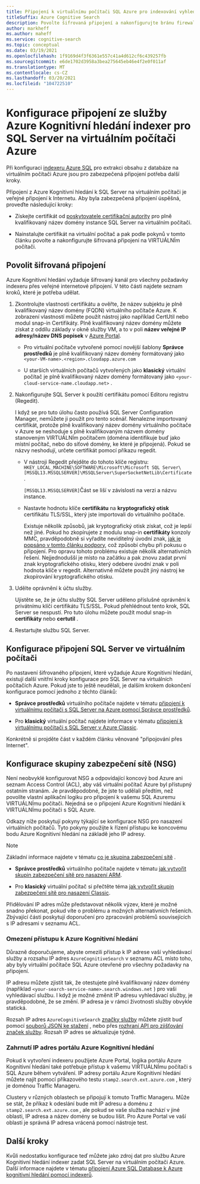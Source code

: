 ```yaml
---
title: Připojení k virtuálnímu počítači SQL Azure pro indexování vyhledávání
titleSuffix: Azure Cognitive Search
description: Povolte šifrovaná připojení a nakonfigurujte bránu firewall tak, aby povolovala připojení SQL Server na virtuálním počítači Azure z indexeru v Azure Kognitivní hledání.
author: markheff
ms.author: maheff
ms.service: cognitive-search
ms.topic: conceptual
ms.date: 03/19/2021
ms.openlocfilehash: 1f9169d4f3f6361e557c41a4d612cf6c439257fb
ms.sourcegitcommit: e6de1702d3958a3bea275645eb46e4f2e0f011af
ms.translationtype: MT
ms.contentlocale: cs-CZ
ms.lasthandoff: 03/20/2021
ms.locfileid: "104722510"
---
```

# <a name="configure-a-connection-from-an-azure-cognitive-search-indexer-to-sql-server-on-an-azure-vm"></a>Konfigurace připojení ze služby Azure Kognitivní hledání indexer pro SQL Server na virtuálním počítači Azure

Při konfiguraci [indexeru Azure SQL](search-howto-connecting-azure-sql-database-to-azure-search-using-indexers.md#faq) pro extrakci obsahu z databáze na virtuálním počítači Azure jsou pro zabezpečená připojení potřeba další kroky. 

Připojení z Azure Kognitivní hledání k SQL Server na virtuálním počítači je veřejné připojení k Internetu. Aby byla zabezpečená připojení úspěšná, proveďte následující kroky:

+ Získejte certifikát od [poskytovatele certifikační autority](https://en.wikipedia.org/wiki/Certificate_authority#Providers) pro plně kvalifikovaný název domény instance SQL Server na virtuálním počítači.

+ Nainstalujte certifikát na virtuální počítač a pak podle pokynů v tomto článku povolte a nakonfigurujte šifrovaná připojení na VIRTUÁLNÍm počítači.

## <a name="enable-encrypted-connections"></a>Povolit šifrovaná připojení

Azure Kognitivní hledání vyžaduje šifrovaný kanál pro všechny požadavky indexeru přes veřejné internetové připojení. V této části najdete seznam kroků, které je potřeba udělat.

1. Zkontrolujte vlastnosti certifikátu a ověřte, že název subjektu je plně kvalifikovaný název domény (FQDN) virtuálního počítače Azure. K zobrazení vlastností můžete použít nástroj jako například CertUtil nebo modul snap-in Certifikáty. Plně kvalifikovaný název domény můžete získat z oddílu základy v okně služby VM, a to v poli **název veřejné IP adresy/název DNS popisek** v [Azure Portal](https://portal.azure.com/).
  
   + Pro virtuální počítače vytvořené pomocí novější šablony **Správce prostředků** je plně kvalifikovaný název domény formátovaný jako `<your-VM-name>.<region>.cloudapp.azure.com`

   + U starších virtuálních počítačů vytvořených jako **klasický** virtuální počítač je plně kvalifikovaný název domény formátovaný jako `<your-cloud-service-name.cloudapp.net>` .

1. Nakonfigurujte SQL Server k použití certifikátu pomocí Editoru registru (Regedit). 

   I když se pro tuto úlohu často používá SQL Server Configuration Manager, nemůžete ji použít pro tento scénář. Nenalezne importovaný certifikát, protože plně kvalifikovaný název domény virtuálního počítače v Azure se neshoduje s plně kvalifikovaným názvem domény stanoveným VIRTUÁLNÍm počítačem (doména identifikuje buď jako místní počítač, nebo do síťové domény, ke které je připojená). Pokud se názvy neshodují, určete certifikát pomocí příkazu regedit.

   + V nástroji Regedit přejděte do tohoto klíče registru: `HKEY_LOCAL_MACHINE\SOFTWARE\Microsoft\Microsoft SQL Server\[MSSQL13.MSSQLSERVER]\MSSQLServer\SuperSocketNetLib\Certificate` .

     `[MSSQL13.MSSQLSERVER]`Část se liší v závislosti na verzi a názvu instance. 

   + Nastavte hodnotu klíče **certifikátu** na **kryptografický otisk** certifikátu TLS/SSL, který jste importovali do virtuálního počítače.

     Existuje několik způsobů, jak kryptografický otisk získat, což je lepší než jiné. Pokud ho zkopírujete z modulu snap-in **certifikáty** konzoly MMC, pravděpodobně si vyřadíte neviditelný úvodní znak, [jak je popsáno v tomto článku podpory](https://support.microsoft.com/kb/2023869/), což způsobí chybu při pokusu o připojení. Pro opravu tohoto problému existuje několik alternativních řešení. Nejjednodušší je místo na začátku a pak znovu zadat první znak kryptografického otisku, který odebere úvodní znak v poli hodnota klíče v regedit. Alternativně můžete použít jiný nástroj ke zkopírování kryptografického otisku.

1. Udělte oprávnění k účtu služby. 

    Ujistěte se, že je účtu služby SQL Server uděleno příslušné oprávnění k privátnímu klíči certifikátu TLS/SSL. Pokud přehlédnout tento krok, SQL Server se nespustí. Pro tuto úlohu můžete použít modul snap-in **certifikáty** nebo **certutil** .

1. Restartujte službu SQL Server.

## <a name="configure-sql-server-connectivity-in-the-vm"></a>Konfigurace připojení SQL Server ve virtuálním počítači

Po nastavení šifrovaného připojení, které vyžaduje Azure Kognitivní hledání, existují další vnitřní kroky konfigurace pro SQL Server na virtuálních počítačích Azure. Pokud jste to ještě neudělali, je dalším krokem dokončení konfigurace pomocí jednoho z těchto článků:

+ **Správce prostředků** virtuálního počítače najdete v tématu [připojení k virtuálnímu počítači s SQL Server na Azure pomocí Správce prostředků](../azure-sql/virtual-machines/windows/ways-to-connect-to-sql.md). 

+ Pro **klasický** virtuální počítač najdete informace v tématu [připojení k virtuálnímu počítači s SQL Server v Azure Classic](/previous-versions/azure/virtual-machines/windows/sqlclassic/virtual-machines-windows-classic-sql-connect).

Konkrétně si projděte část v každém článku věnované "připojování přes Internet".

## <a name="configure-the-network-security-group-nsg"></a>Konfigurace skupiny zabezpečení sítě (NSG)

Není neobvyklé konfigurovat NSG a odpovídající koncový bod Azure ani seznam Access Control (ACL), aby váš virtuální počítač Azure byl přístupný ostatním stranám. Je pravděpodobné, že jste to udělali předtím, než povolíte vlastní aplikační logiku pro připojení k vašemu SQL Azuremu VIRTUÁLNÍmu počítači. Nejedná se o připojení Azure Kognitivní hledání k VIRTUÁLNÍmu počítači s SQL Azure. 

Odkazy níže poskytují pokyny týkající se konfigurace NSG pro nasazení virtuálních počítačů. Tyto pokyny použijte k řízení přístupu ke koncovému bodu Azure Kognitivní hledání na základě jeho IP adresy.

> [!NOTE]
> Základní informace najdete v tématu [co je skupina zabezpečení sítě](../virtual-network/network-security-groups-overview.md) .

+ **Správce prostředků** virtuálního počítače najdete v tématu [jak vytvořit skupin zabezpečení sítě pro nasazení ARM](../virtual-network/tutorial-filter-network-traffic.md).

+ Pro **klasický** virtuální počítač si přečtěte téma [jak vytvořit skupin zabezpečení sítě pro nasazení Classic](/previous-versions/azure/virtual-network/virtual-networks-create-nsg-classic-ps).

Přidělování IP adres může představovat několik výzev, které je možné snadno překonat, pokud víte o problému a možných alternativních řešeních. Zbývající části poskytují doporučení pro zpracování problémů souvisejících s IP adresami v seznamu ACL.

### <a name="restrict-access-to-the-azure-cognitive-search"></a>Omezení přístupu k Azure Kognitivní hledání

Důrazně doporučujeme, abyste omezili přístup k IP adrese vaší vyhledávací služby a rozsahu IP adres `AzureCognitiveSearch` [](../virtual-network/service-tags-overview.md#available-service-tags) v seznamu ACL místo toho, aby byly virtuální počítače SQL Azure otevřené pro všechny požadavky na připojení.

IP adresu můžete zjistit tak, že otestujete plně kvalifikovaný název domény (například `<your-search-service-name>.search.windows.net` ) pro vaši vyhledávací službu. I když je možné změnit IP adresu vyhledávací služby, je pravděpodobné, že se změní. IP adresa je v rámci životnosti služby obvykle statická.

Rozsah IP adres `AzureCognitiveSearch` [značky služby](../virtual-network/service-tags-overview.md#available-service-tags) můžete zjistit buď pomocí [souborů JSON ke stažení](../virtual-network/service-tags-overview.md#discover-service-tags-by-using-downloadable-json-files) , nebo přes [rozhraní API pro zjišťování značek služby](../virtual-network/service-tags-overview.md#use-the-service-tag-discovery-api-public-preview). Rozsah IP adres se aktualizuje týdně.

### <a name="include-the-azure-cognitive-search-portal-ip-addresses"></a>Zahrnutí IP adres portálu Azure Kognitivní hledání

Pokud k vytvoření indexeru použijete Azure Portal, logika portálu Azure Kognitivní hledání také potřebuje přístup k vašemu VIRTUÁLNÍmu počítači s SQL Azure během vytváření. IP adresy portálu Azure Kognitivní hledání můžete najít pomocí příkazového testu `stamp2.search.ext.azure.com` , který je doménou Traffic Manageru.

Clustery v různých oblastech se připojují k tomuto Traffic Manageru. Může se stát, že příkaz k odeslání bude mít IP adresu a doménu z `stamp2.search.ext.azure.com` , ale pokud se vaše služba nachází v jiné oblasti, IP adresa a název domény se budou lišit. Pro Azure Portal ve vaší oblasti je správná IP adresa vrácená pomocí nástroje test.

## <a name="next-steps"></a>Další kroky

Kvůli nedostatku konfigurace teď můžete jako zdroj dat pro službu Azure Kognitivní hledání indexer zadat SQL Server na virtuálním počítači Azure. Další informace najdete v tématu [připojení Azure SQL Database k Azure kognitivní hledání pomocí indexerů](search-howto-connecting-azure-sql-database-to-azure-search-using-indexers.md).